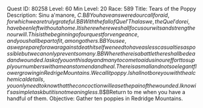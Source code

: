 Quest ID: 80258
Level: 60
Min Level: 20
Race: 589
Title: Tears of the Poppy
Description: Sinu a'manore, $C.$B$BYou have answered our call for aid, for which we are truly grateful.$B$BWith the fall of Quel'Thalas we, the Quel'dorei, have been left without a home. It is here where we shall focus our wits and strengthen our will. This is the beginning of our quest for vengeance, and you shall be part of it, among others.$B$BYou see, as we prepare for a war against death itself we need to have as less casualties as possible but we can only prevent so many.$B$BWhere there is a battle there shall be dead and wounded. I ask of you on this day and many to come to aid us in our effort to supply our numbers with a means to mend and heal. There is a small and not so elegant flower growing in Redrige Mountains. We call it poppy. I shall not bore you with the alchemical details, you only need to know that the concoction will ease the pain of the wounded. I know it's a simple task  but it is not meaningless.$B$BReturn to me when you have a handful of them.
Objective: Gather ten poppies in Redridge Mountains.
